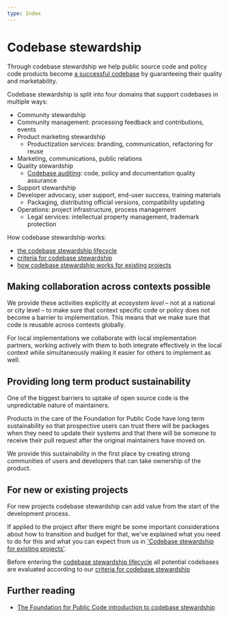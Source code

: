 ```yaml
---
type: Index
---
```


# Codebase stewardship

Through codebase stewardship we help public source code and policy code products become [a successful codebase](success-for-a-codebase.md) by guaranteeing their quality and marketability.

Codebase stewardship is split into four domains that support codebases in multiple ways:

* Community stewardship
* Community management: processing feedback and contributions, events
* Product marketing stewardship
  * Productization services: branding, communication, refactoring for reuse
* Marketing, communications, public relations
* Quality stewardship
  * [Codebase auditing](../codebase-auditing/index.md): code, policy and documentation quality assurance
* Support stewardship
* Developer advocacy, user support, end-user success, training materials
  * Packaging, distributing official versions, compatibility updating
* Operations: project infrastructure, process management
  * Legal services: intellectual property management, trademark protection

How codebase stewardship works:

* [the codebase stewardship lifecycle](lifecycle.md)
* [criteria for codebase stewardship](criteria-for-codebase-stewardship.md)
* [how codebase stewardship works for existing projects](for-existing-projects.md)

## Making collaboration across contexts possible

We provide these activities explicitly at _ecosystem level_ – not at a national or city level – to make sure that context specific code or policy does not become a barrier to implementation.
This means that we make sure that code is reusable across contexts globally.

For local implementations we collaborate with local implementation partners, working actively with them to both integrate effectively in the local context while simultaneously making it easier for others to implement as well.

## Providing long term product sustainability

One of the biggest barriers to uptake of open source code is the unpredictable nature of maintainers.

Products in the care of the Foundation for Public Code have long term sustainability so that prospective users can trust there will be packages when they need to update their systems and that there will be someone to receive their pull request after the original maintainers have moved on.

We provide this sustainability in the first place by creating strong communities of users and developers that can take ownership of the product.

## For new or existing projects

For new projects codebase stewardship can add value from the start of the development process.

If applied to the project after there might be some important considerations about how to transition and budget for that, we've explained what you need to do for this and what you can expect from us in ['Codebase stewardship for existing projects'](for-existing-projects.md).

Before entering the [codebase stewardship lifecycle](lifecycle.md) all potential codebases are evaluated according to our [criteria for codebase stewardship](criteria-for-codebase-stewardship.md)

## Further reading

* [The Foundation for Public Code introduction to codebase stewardship](https://publiccode.net/codebase-stewardship/)
